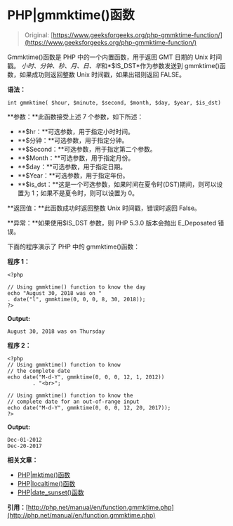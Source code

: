 # PHP|gmmktime()函数

> Original: [https://www.geeksforgeeks.org/php-gmmktime-function/](https://www.geeksforgeeks.org/php-gmmktime-function/)

Gmmktime()函数是 PHP 中的一个内置函数，用于返回 GMT 日期的 Unix 时间戳。 *$小时、$分钟、$秒、$月、$日、$年*和*$IS_DST*作为参数发送到 gmmktime()函数，如果成功则返回整数 Unix 时间戳，如果出错则返回 FALSE。

**语法：**

```
int gmmktime( $hour, $minute, $second, $month, $day, $year, $is_dst)
```

**参数：**此函数接受上述 7 个参数，如下所述：

*   **$hr：**可选参数，用于指定小时时间。
*   **$分钟：**可选参数，用于指定分钟。
*   **$Second：**可选参数，用于指定第二个参数。
*   **$Month：**可选参数，用于指定月份。
*   **$day：**可选参数，用于指定日期。
*   **$Year：**可选参数，用于指定年份。
*   **$is_dst：**这是一个可选参数，如果时间在夏令时(DST)期间，则可以设置为 1；如果不是夏令时，则可以设置为 0。

**返回值：**此函数成功时返回整数 Unix 时间戳，错误时返回 False。

**异常：**如果使用$IS_DST 参数，则 PHP 5.3.0 版本会抛出 E_Deposated 错误。

下面的程序演示了 PHP 中的 gmmktime()函数：

**程序 1：**

```
<?php

// Using gmmktime() function to know the day
echo "August 30, 2018 was on "
. date("l", gmmktime(0, 0, 0, 8, 30, 2018));
?>
```

**Output:**

```
August 30, 2018 was on Thursday

```

**程序 2：**

```
<?php
// Using gmmktime() function to know
// the complete date
echo date("M-d-Y", gmmktime(0, 0, 0, 12, 1, 2012)) 
        . "<br>";

// Using gmmktime() function to know the
// complete date for an out-of-range input
echo date("M-d-Y", gmmktime(0, 0, 0, 12, 20, 2017));
?>
```

**Output:**

```
Dec-01-2012
Dec-20-2017

```

**相关文章：**

*   [PHP|mktime()函数](https://www.geeksforgeeks.org/php-mktime-function/)
*   [PHP|localtime()函数](https://www.geeksforgeeks.org/php-localtime-function/)
*   [PHP|date_sunset()函数](https://www.geeksforgeeks.org/php-date_sunset-function/)

**引用：**[http://php.net/manual/en/function.gmmktime.php](http://php.net/manual/en/function.gmmktime.php)